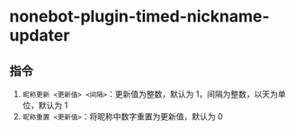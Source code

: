 # nonebot-plugin-timed-nickname-updater

## 指令

1. `昵称更新 <更新值> <间隔>`：更新值为整数，默认为 1，间隔为整数，以天为单位，默认为 1
2. `昵称重置 <更新值>`：将昵称中数字重置为更新值，默认为 0
